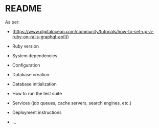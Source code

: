 # README

As per:

- [https://www.digitalocean.com/community/tutorials/how-to-set-up-a-ruby-on-rails-graphql-api]()

* Ruby version

* System dependencies

* Configuration

* Database creation

* Database initialization

* How to run the test suite

* Services (job queues, cache servers, search engines, etc.)

* Deployment instructions

* ...
